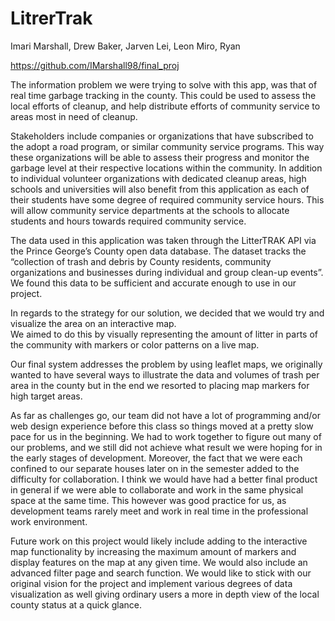 # LitrerTrak

Imari Marshall, Drew Baker, Jarven Lei, Leon Miro, Ryan

https://github.com/IMarshall98/final_proj 

The information problem we were trying to solve with this app, was that of real time garbage tracking in the county. 
This could be used to assess the local efforts of cleanup, and help distribute efforts of community service to areas 
most in need of cleanup.

Stakeholders include companies or organizations that have subscribed to the adopt a road program, or similar community
service programs. This way these organizations will be able to assess their progress and monitor the garbage level at 
their respective locations within the community. In addition to individual volunteer organizations with dedicated cleanup 
areas, high schools and universities will also benefit from this application as each of their students have some degree 
of required community service hours. This will allow community service departments at the schools to allocate students 
and hours towards required community service. 

The data used in this application was taken through the LitterTRAK API via the Prince George’s County open data database.
The dataset tracks the “collection of trash and debris by County residents, community organizations and businesses during 
individual and group clean-up events”. We found this data to be sufficient and accurate enough to use in our project.  

In regards to the strategy for our solution, we decided that we would try and visualize the area on an interactive map.  
We aimed to do this by visually representing the amount of litter in parts of the community with markers or color patterns
on a live map.

Our final system addresses the problem by using leaflet maps, we originally wanted to have several ways to illustrate the 
data and volumes of trash per area in the county but in the end we resorted to placing map markers for high target areas. 

As far as challenges go, our team did not have a lot of programming and/or web design experience before this class so 
things moved at a pretty slow pace for us in the beginning. We had to work together to figure out many of our problems,
and we still did not achieve what result we were hoping for in the early stages of development. Moreover, the fact that
we were each confined to our separate houses later on in the semester added to the difficulty for collaboration. I think 
we would have had a better final product in general if we were able to collaborate and work in the same physical space at
the same time. This however was good practice for us, as development teams rarely meet and work in real time in the
professional work environment.  


Future work on this project would likely include adding to the interactive map functionality by increasing the maximum 
amount of markers and display features on the map at any given time. We would also include an advanced filter page and
search function. We would like to stick with our original vision for the project and implement various degrees of data 
visualization as well giving ordinary users a more in depth view of the local county status at a quick glance. 
